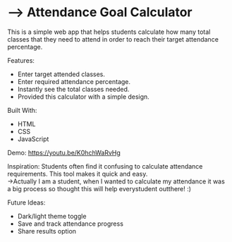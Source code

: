 # --> Attendance Goal Calculator
This is a simple web app that helps students calculate how many total classes that they need to attend in order to reach their target attendance percentage.  

Features:
- Enter target attended classes.  
- Enter required attendance percentage.  
- Instantly see the total classes needed.
- Provided this calculator with a simple design. 

Built With:
- HTML  
- CSS  
- JavaScript  

Demo:
https://youtu.be/K0hchWaRvHg

Inspiration:
Students often find it confusing to calculate attendance requirements. This tool makes it quick and easy.  
->Actually I am a student, when I wanted to calculate my attendance it was a big process so thought this will help everystudent outthere! :)

Future Ideas:
- Dark/light theme toggle  
- Save and track attendance progress  
- Share results option  
